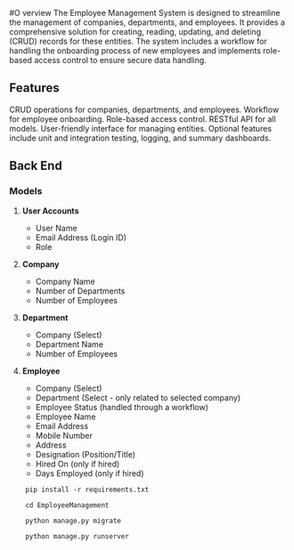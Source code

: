 #O verview
The Employee Management System is designed to streamline the management of companies, departments, and employees. It provides a comprehensive solution for creating, reading, updating, and deleting (CRUD) records for these entities. The system includes a workflow for handling the onboarding process of new employees and implements role-based access control to ensure secure data handling.


## Features

CRUD operations for companies, departments, and employees.
Workflow for employee onboarding.
Role-based access control.
RESTful API for all models.
User-friendly interface for managing entities.
Optional features include unit and integration testing, logging, and summary dashboards.

## Back End

### Models
1. **User Accounts**
   - User Name
   - Email Address (Login ID)
   - Role

2. **Company**
   - Company Name
   - Number of Departments
   - Number of Employees

3. **Department**
   - Company (Select)
   - Department Name
   - Number of Employees

4. **Employee**
   - Company (Select)
   - Department (Select - only related to selected company)
   - Employee Status (handled through a workflow)
   - Employee Name
   - Email Address
   - Mobile Number
   - Address
   - Designation (Position/Title)
   - Hired On (only if hired)
   - Days Employed (only if hired)


```
    pip install -r requirements.txt
    
    cd EmployeeManagement
    
    python manage.py migrate
    
    python manage.py runserver
```
